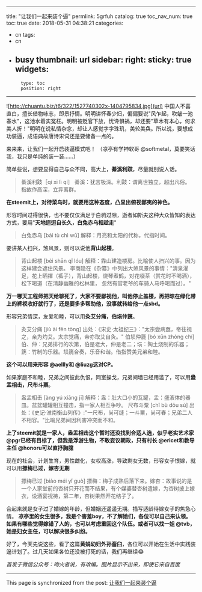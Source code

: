 
---
title: "让我们一起来装个逼"
permlink: 5grfuh
catalog: true
toc_nav_num: true
toc: true
date: 2018-05-31 04:38:21
categories:
- cn
tags:
- cn
- busy
thumbnail: url
sidebar:
    right:
        sticky: true
widgets:
    -
        type: toc
        position: right
---


![http://chuantu.biz/t6/322/1527740302x-1404795834.jpg](url)
中国人不喜直白，擅长借物咏志，即景抒情。明明讲怀春少妇，偏偏要说"风乍起，吹皱一池春水"，这池水着实冤枉。明明被贬官下放，忧谗惧祸，却还要"草木有本心，何求美人折！"明明在说私情杂念，却让人感觉字字珠玑，美轮美奂。所以说，要想成功装逼，成语典故唐诗宋词还是要储备一点的。

来来来，让我们一起开启装逼模式吧！
（凉亭有学神软哥 @softmetal，莫要笑话我，我只是单纯的装一装……）

简单些说，想要显得自己与众不同，高大上，**綦溪利跂**，尽量就别说人话。
> 綦溪利跂［qí xī lì qí］
綦溪：犹言极深。利跂：谓离世独立，超出凡俗。
指故作高深，立异离群。

**在steemit上，对待菜鸟时，就要用这种态度，凸显出俯视鄙夷的神色。**

形容时间过得很快，也不要仅仅满足于白驹过隙，逝者如斯夫这种大众皆知的表达方式，要用"**天地迢迢自长久，白兔赤乌相趁走**"
> 白兔赤乌 [bái tù chì wū]
解释：月亮和太阳的代称，代指时间。


要讲某人扫兴，煞风景，则可以说他**背山起楼**。
> 背山起楼 [bèi shān qǐ lóu]
解释：靠山建造楼房。比喻使人扫兴的事。因为这样建会遮住风景。
李商隐在《杂纂》中列出大煞风景的事情："清泉濯足，花上晒禈（裤子），背山起楼，烧琴煮鹤，对花啜茶（赏花时不喝酒），松下喝道（在清静幽雅的松林里， 忽然有官老爷的车骑人马呼喝而过）。"

**万一哪天工程师把天给聊死了，大家不要鄙视他，叫他停止盖楼，再把晾在绿化带上的裤衩收好就行了，还是要多多帮助他，没事就转给他一点sbd。**

形容兄弟情深，友爱和睦，可以用**灸艾分痛，伯埙仲篪**。
> 灸艾分痛 [jiù ài fēn tòng]
出处：《宋史·太祖纪三》："太宗尝病亟，帝往视之，亲为灼艾。太宗觉痛，帝亦取艾自灸。"
伯埙仲篪 [bó xūn zhòng chí] 
伯、仲：兄弟排行的次第，伯是老大，仲是老二；埙：陶土烧制的乐器；篪：竹制的乐器。埙篪合奏，乐音和谐。借指赞美兄弟和睦。

**这个可以用来形容 @aellly和 @liuzg这对CP。**


如果家庭不和睦，兄弟之间彼此仇恨，同室操戈，兄弟阋墙已经用滥了，可以用**盎盂相击，尺布斗粟**。
> 盎盂相击 [àng yú xiāng jī] 
解释：盎：肚大口小的瓦罐，盂：盛液体的器皿。盆盆罐罐相互撞击，指一家人相互争吵。
尺布斗粟 [chǐ bù dǒu sù]
出处：《史记·淮南衡山列传》:"一尺布，尚可缝；一斗粟，尚可春；兄弟二人不相容。"比喻兄弟间因利害冲突而不和。

**上了steemit就是一家人，盎盂相击这个暂时还没找到合适人选，似乎老实艺术家 @pgr已经有目标了，但我是浮游生物，不敢妄议朝政，只有村长 @ericet和教导主任 @honoru可以直抒胸臆**

现在的社会，计划生育，男性雌化，女权高涨，导致剩女无数，形容女子恨嫁，就可以用**摽梅已过，嫁杏无期**
> 摽梅已过 [biào méi yǐ guò]
摽梅：梅子成熟后落下来。嫁杏：故事说的是一个人家堂前的杏树只开花而不结果，有个媒婆替杏树遣嫁，为杏树披上嫁衣，设酒宴祝祷，第二年，杏树果然开花结子了。

合起来就是女子过了婚嫁的年龄，但婚姻还遥遥无期。描写适龄待嫁女子的焦急心情。
**凉亭里的女生很多，我是个害羞boy，不了解她们，各位可以自己来认领。如果有哪些觉得嫁错了人的，也可以考虑重回这个队伍。或者可以找一姐 @tvb，她是妇女主任，可以解决很多纠纷。**

好了，今天先说这些，看了这篇**黄娟幼妇外孙齑臼**，各位可以开始在生活中实践装逼计划了。过几天如果各位还没被打死的话，我们再继续😂

*首发于微信公众号：吻火者说，有改编。图片显示不出来，即使它来自百度*

- - -

This page is synchronized from the post: [让我们一起来装个逼](https://steemit.com/@julian2013/5grfuh)
